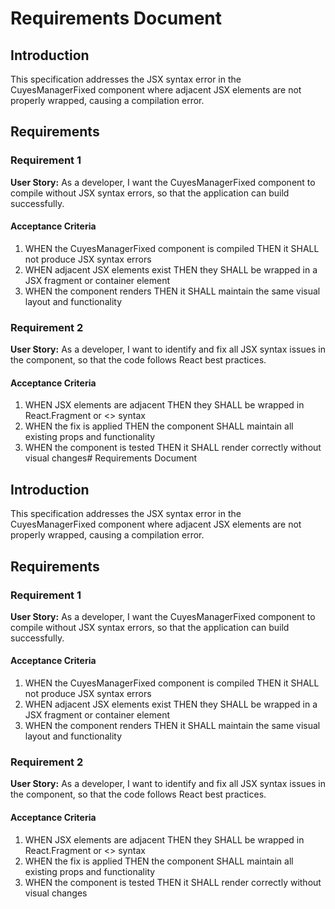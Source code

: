 # Requirements Document

## Introduction

This specification addresses the JSX syntax error in the CuyesManagerFixed component where adjacent JSX elements are not properly wrapped, causing a compilation error.

## Requirements

### Requirement 1

**User Story:** As a developer, I want the CuyesManagerFixed component to compile without JSX syntax errors, so that the application can build successfully.

#### Acceptance Criteria

1. WHEN the CuyesManagerFixed component is compiled THEN it SHALL not produce JSX syntax errors
2. WHEN adjacent JSX elements exist THEN they SHALL be wrapped in a JSX fragment or container element
3. WHEN the component renders THEN it SHALL maintain the same visual layout and functionality

### Requirement 2

**User Story:** As a developer, I want to identify and fix all JSX syntax issues in the component, so that the code follows React best practices.

#### Acceptance Criteria

1. WHEN JSX elements are adjacent THEN they SHALL be wrapped in React.Fragment or <> syntax
2. WHEN the fix is applied THEN the component SHALL maintain all existing props and functionality
3. WHEN the component is tested THEN it SHALL render correctly without visual changes# Requirements Document

## Introduction

This specification addresses the JSX syntax error in the CuyesManagerFixed component where adjacent JSX elements are not properly wrapped, causing a compilation error.

## Requirements

### Requirement 1

**User Story:** As a developer, I want the CuyesManagerFixed component to compile without JSX syntax errors, so that the application can build successfully.

#### Acceptance Criteria

1. WHEN the CuyesManagerFixed component is compiled THEN it SHALL not produce JSX syntax errors
2. WHEN adjacent JSX elements exist THEN they SHALL be wrapped in a JSX fragment or container element
3. WHEN the component renders THEN it SHALL maintain the same visual layout and functionality

### Requirement 2

**User Story:** As a developer, I want to identify and fix all JSX syntax issues in the component, so that the code follows React best practices.

#### Acceptance Criteria

1. WHEN JSX elements are adjacent THEN they SHALL be wrapped in React.Fragment or <> syntax
2. WHEN the fix is applied THEN the component SHALL maintain all existing props and functionality
3. WHEN the component is tested THEN it SHALL render correctly without visual changes